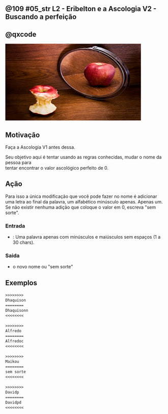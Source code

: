 ## @109 #05_str L2 - Eribelton e a Ascologia V2 - Buscando a perfeição
## @qxcode

![](capa.jpg)

## Motivação

Faça a Ascologia V1 antes dessa.

Seu objetivo aqui é tentar usando as regras conhecidas, mudar o nome da pessoa para  
tentar encontrar o valor ascológico perfeito de 0.

## Ação

Para isso a única modificação que você pode fazer no nome é adicionar uma letra ao
final da palavra, um alfabético minúsculo apenas. Apenas um. Se não existir
nenhuma adição que coloque o valor em 0, escreva "sem sorte".

### Entrada

*   : Uma palavra apenas com minúsculos e maiúsculos sem espaços (1 a 30 chars).

### Saida

*   o novo nome ou "sem sorte"

## Exemplos

```
>>>>>>>>
Dhaquison
========
Dhaquisonn
<<<<<<<<

>>>>>>>>
Alfredo
========
Alfredoc
<<<<<<<<

>>>>>>>>
Maikou
========
sem sorte
<<<<<<<<

>>>>>>>>
Davidp
========
Davidpd
<<<<<<<<
```

#

<!---
>>>>>>>> 01
Ana
========
sem sorte
<<<<<<<<

>>>>>>>> 02
David
========
Davidp
<<<<<<<<

>>>>>>>> 03
Ticiany
========
sem sorte
<<<<<<<<
--->